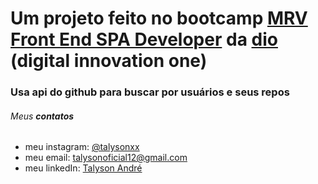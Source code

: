 # Um projeto feito no bootcamp [MRV Front End SPA Developer](https://web.digitalinnovation.one/track/mrv-front-end-spa-developer) da [dio](https://digitalinnovation.one/) (digital innovation one)

### Usa api do github para buscar por usuários e seus repos

###### Meus **contatos**

  * meu instagram: [@talysonxx](https://instagram.com/talysonxx)
  * meu email: talysonoficial12@gmail.com
  * meu linkedIn:  [Talyson André](https://www.linkedin.com/in/talyson-andre-101897170/)

